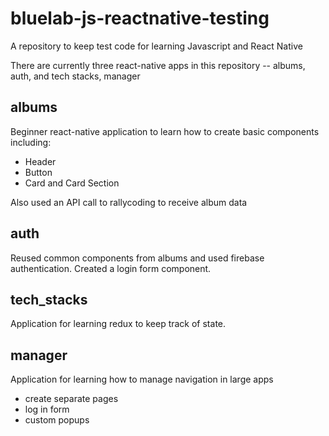 # bluelab-js-reactnative-testing
A repository to keep test code for learning Javascript and React Native

There are currently three react-native apps in this repository -- albums, auth, and tech stacks, manager

## albums
Beginner react-native application to learn how to create basic components including:
* Header
* Button
* Card and Card Section

Also used an API call to rallycoding to receive album data

## auth
Reused common components from albums and used firebase authentication. Created a login form component.

## tech_stacks
Application for learning redux to keep track of state.

## manager

Application for learning how to manage navigation in large apps
* create separate pages
* log in form
* custom popups
